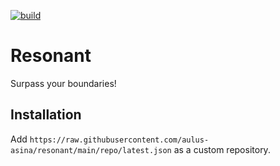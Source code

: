 [![build](https://github.com/aulus-asina/resonant/actions/workflows/plugin.yml/badge.svg)](https://github.com/aulus-asina/resonant/actions/workflows/plugin.yml)

# Resonant
Surpass your boundaries!

## Installation
Add `https://raw.githubusercontent.com/aulus-asina/resonant/main/repo/latest.json` as a custom repository.

